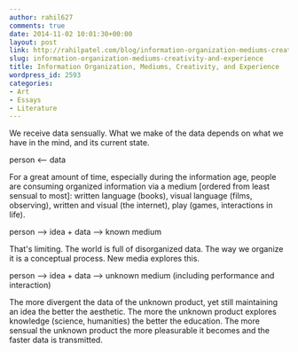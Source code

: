 ```yaml
---
author: rahil627
comments: true
date: 2014-11-02 10:01:30+00:00
layout: post
link: http://rahilpatel.com/blog/information-organization-mediums-creativity-and-experience/
slug: information-organization-mediums-creativity-and-experience
title: Information Organization, Mediums, Creativity, and Experience
wordpress_id: 2593
categories:
- Art
- Essays
- Literature
---
```


We receive data sensually. What we make of the data depends on what we have in the mind, and its current state.

person <-- data

For a great amount of time, especially during the information age, people are consuming organized information via a medium [ordered from least sensual to most]: written language (books), visual language (films, observing), written and visual (the internet), play (games, interactions in life).

person --> idea + data --> known medium

That's limiting. The world is full of disorganized data. The way we organize it is a conceptual process. New media explores this.

person --> idea + data --> unknown medium (including performance and interaction)

The more divergent the data of the unknown product, yet still maintaining an idea the better the aesthetic. The more the unknown product explores knowledge (science, humanities) the better the education. The more sensual the unknown product the more pleasurable it becomes and the faster data is transmitted.
